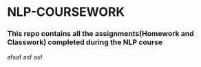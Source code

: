 # NLP-COURSEWORK
### This repo contains all the assignments(Homework and Classwork) completed during the NLP course

afsaf
asf
asf
